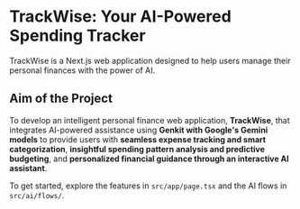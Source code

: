 # TrackWise: Your AI-Powered Spending Tracker

TrackWise is a Next.js web application designed to help users manage their personal finances with the power of AI.

## Aim of the Project

To develop an intelligent personal finance web application, **TrackWise**, that integrates AI-powered assistance using **Genkit with Google's Gemini models** to provide users with **seamless expense tracking and smart categorization**, **insightful spending pattern analysis and predictive budgeting**, and **personalized financial guidance through an interactive AI assistant**.

To get started, explore the features in `src/app/page.tsx` and the AI flows in `src/ai/flows/`.

